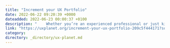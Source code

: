 ```yaml
---
title: "Increment your UX Portfolio"
date: 2022-06-22 09:20:39 +0000
dateadded: 2022-06-23 00:00:37 +0100
description: "    Whether you’re an experienced professional or just kicking off your career in a new role, nailing the basics of your UX portfolio can help…  Continue reading on UX Planet »  "
link: "https://uxplanet.org/increment-your-ux-portfolio-209c5f444171?source=rss----819cc2aaeee0---4"
category:
directory: _directory/ux-planet.md
---
```

